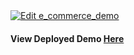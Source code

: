 <a href="https://codesandbox.io/s/jz9qy74vw5?fontsize=14">
  <img alt="Edit e_commerce_demo" src="https://codesandbox.io/static/img/play-codesandbox.svg">
</a>
<h4>View Deployed Demo <a href="https://react-flower-store-demo.netlify.com/">Here</a></h4>
